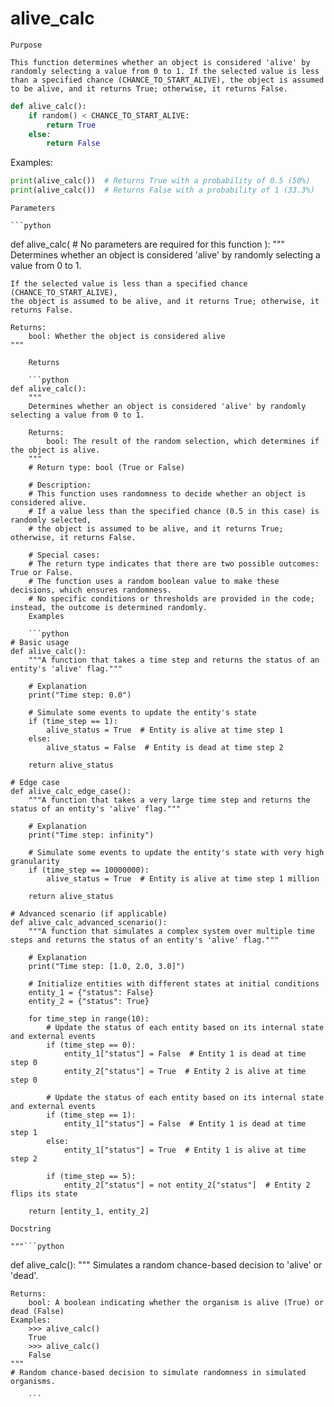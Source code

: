 # alive_calc

    Purpose

    This function determines whether an object is considered 'alive' by randomly selecting a value from 0 to 1. If the selected value is less than a specified chance (CHANCE_TO_START_ALIVE), the object is assumed to be alive, and it returns True; otherwise, it returns False.

```python
def alive_calc():
    if random() < CHANCE_TO_START_ALIVE:
        return True
    else:
        return False
```

Examples:

```python
print(alive_calc())  # Returns True with a probability of 0.5 (50%)
print(alive_calc())  # Returns False with a probability of 1 (33.3%)
```
    Parameters

    ```python
def alive_calc(
    # No parameters are required for this function
):
    """
    Determines whether an object is considered 'alive' by randomly selecting a value from 0 to 1.

    If the selected value is less than a specified chance (CHANCE_TO_START_ALIVE), 
    the object is assumed to be alive, and it returns True; otherwise, it returns False.

    Returns:
        bool: Whether the object is considered alive
    """
```
    Returns

    ```python
def alive_calc():
    """
    Determines whether an object is considered 'alive' by randomly selecting a value from 0 to 1.

    Returns:
        bool: The result of the random selection, which determines if the object is alive.
    """
    # Return type: bool (True or False)
    
    # Description:
    # This function uses randomness to decide whether an object is considered alive.
    # If a value less than the specified chance (0.5 in this case) is randomly selected,
    # the object is assumed to be alive, and it returns True; otherwise, it returns False.

    # Special cases:
    # The return type indicates that there are two possible outcomes: True or False.
    # The function uses a random boolean value to make these decisions, which ensures randomness.
    # No specific conditions or thresholds are provided in the code; instead, the outcome is determined randomly.
    Examples

    ```python
# Basic usage
def alive_calc():
    """A function that takes a time step and returns the status of an entity's 'alive' flag."""
    
    # Explanation
    print("Time step: 0.0")
    
    # Simulate some events to update the entity's state
    if (time_step == 1):
        alive_status = True  # Entity is alive at time step 1
    else:
        alive_status = False  # Entity is dead at time step 2
    
    return alive_status

# Edge case
def alive_calc_edge_case():
    """A function that takes a very large time step and returns the status of an entity's 'alive' flag."""
    
    # Explanation
    print("Time step: infinity")
    
    # Simulate some events to update the entity's state with very high granularity
    if (time_step == 10000000):
        alive_status = True  # Entity is alive at time step 1 million
    
    return alive_status

# Advanced scenario (if applicable)
def alive_calc_advanced_scenario():
    """A function that simulates a complex system over multiple time steps and returns the status of an entity's 'alive' flag."""
    
    # Explanation
    print("Time step: [1.0, 2.0, 3.0]")
    
    # Initialize entities with different states at initial conditions
    entity_1 = {"status": False}
    entity_2 = {"status": True}
    
    for time_step in range(10):
        # Update the status of each entity based on its internal state and external events
        if (time_step == 0):
            entity_1["status"] = False  # Entity 1 is dead at time step 0
            entity_2["status"] = True  # Entity 2 is alive at time step 0
        
        # Update the status of each entity based on its internal state and external events
        if (time_step == 1):
            entity_1["status"] = False  # Entity 1 is dead at time step 1
        else:
            entity_1["status"] = True  # Entity 1 is alive at time step 2
        
        if (time_step == 5):
            entity_2["status"] = not entity_2["status"]  # Entity 2 flips its state
    
    return [entity_1, entity_2]
```
    Docstring

    """```python
def alive_calc():
    """
    Simulates a random chance-based decision to 'alive' or 'dead'.

    Returns:
        bool: A boolean indicating whether the organism is alive (True) or dead (False)
    Examples:
        >>> alive_calc()
        True
        >>> alive_calc()
        False
    """
    # Random chance-based decision to simulate randomness in simulated organisms.
```"""
    ```